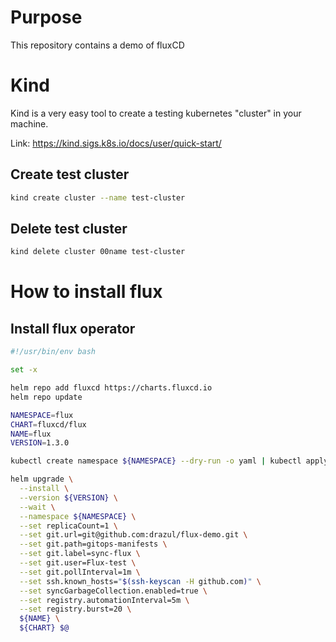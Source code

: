 # Purpose

This repository contains a demo of fluxCD

# Kind

Kind is a very easy tool to create a testing kubernetes "cluster" in your machine.

Link: https://kind.sigs.k8s.io/docs/user/quick-start/

## Create test cluster

```bash
kind create cluster --name test-cluster
```

## Delete test cluster

```bash
kind delete cluster 00name test-cluster
```

# How to install flux

## Install flux operator

```bash
#!/usr/bin/env bash

set -x

helm repo add fluxcd https://charts.fluxcd.io
helm repo update

NAMESPACE=flux
CHART=fluxcd/flux
NAME=flux
VERSION=1.3.0

kubectl create namespace ${NAMESPACE} --dry-run -o yaml | kubectl apply -f -

helm upgrade \
  --install \
  --version ${VERSION} \
  --wait \
  --namespace ${NAMESPACE} \
  --set replicaCount=1 \
  --set git.url=git@github.com:drazul/flux-demo.git \
  --set git.path=gitops-manifests \
  --set git.label=sync-flux \
  --set git.user=Flux-test \
  --set git.pollInterval=1m \
  --set ssh.known_hosts="$(ssh-keyscan -H github.com)" \
  --set syncGarbageCollection.enabled=true \
  --set registry.automationInterval=5m \
  --set registry.burst=20 \
  ${NAME} \
  ${CHART} $@
```


